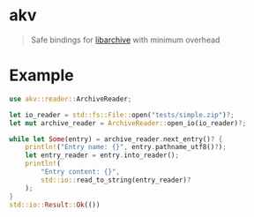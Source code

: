 # akv

> Safe bindings for [libarchive](https://www.libarchive.org/) with minimum overhead

# Example

```rust
use akv::reader::ArchiveReader;

let io_reader = std::fs::File::open("tests/simple.zip")?;
let mut archive_reader = ArchiveReader::open_io(io_reader)?;

while let Some(entry) = archive_reader.next_entry()? {
    println!("Entry name: {}", entry.pathname_utf8()?);
    let entry_reader = entry.into_reader();
    println!(
        "Entry content: {}",
        std::io::read_to_string(entry_reader)?
    );
}
std::io::Result::Ok(())
```
